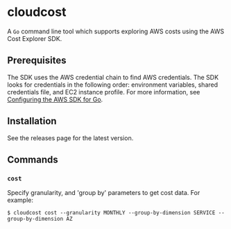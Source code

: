 # cloudcost

A `Go` command line tool which supports exploring AWS costs using the AWS Cost Explorer SDK.

## Prerequisites

The SDK uses the AWS credential chain to find AWS credentials. The SDK looks for credentials in the following order: environment variables, shared credentials file, and EC2 instance profile. For more information, see [Configuring the AWS SDK for Go](https://docs.aws.amazon.com/sdk-for-go/v1/developer-guide/configuring-sdk.html).

## Installation

See the releases page for the latest version.

## Commands

### `cost`
Specify granularity, and 'group by' parameters to get cost data. For example:

    $ cloudcost cost --granularity MONTHLY --group-by-dimension SERVICE --group-by-dimension AZ 
